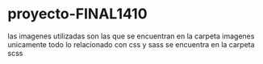 # proyecto-FINAL1410
las imagenes utilizadas son las que se encuentran en la carpeta imagenes unicamente
todo lo relacionado con css y sass se encuentra en la carpeta scss
